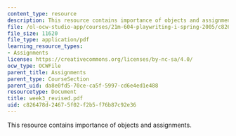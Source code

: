 ```yaml
---
content_type: resource
description: This resource contains importance of objects and assignments.
file: /ol-ocw-studio-app/courses/21m-604-playwriting-i-spring-2005/c826478d24675f02f2b5f76b87c92e36_week3_revised.pdf
file_size: 11620
file_type: application/pdf
learning_resource_types:
- Assignments
license: https://creativecommons.org/licenses/by-nc-sa/4.0/
ocw_type: OCWFile
parent_title: Assignments
parent_type: CourseSection
parent_uid: da8e0fd5-70ce-ca5f-5997-cd6e4ed1e488
resourcetype: Document
title: week3_revised.pdf
uid: c826478d-2467-5f02-f2b5-f76b87c92e36
---
```

This resource contains importance of objects and assignments.